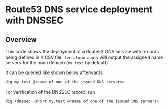# Route53 DNS service deployment with DNSSEC

## Overview

This code shows the deployment of a Route53 DNS service
with records being defined in a CSV file. `terraform apply`
will output the assigned name servers for the main domain
(`my.test` by default)

It can be queried like shown below afterwards:
```bash
dig my.test @<name of one of the issued DNS servers>
```

For verification of the DNSSEC record, run
```bash
dig +dnssec +short my.test @<name of one of the issued DNS servers>
```
